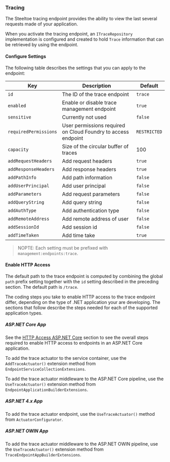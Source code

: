 ### Tracing

The Steeltoe tracing endpoint provides the ability to view the last several requests made of your application.

When you activate the tracing endpoint, an `ITraceRepository` implementation is configured and created to hold `Trace` information that can be retrieved by using the endpoint.

#### Configure Settings

The following table describes the settings that you can apply to the endpoint:

|Key|Description|Default|
|---|---|---|
|`id`|The ID of the trace endpoint|`trace`|
|`enabled`|Enable or disable trace management endpoint|`true`|
|`sensitive`|Currently not used|`false`|
|`requiredPermissions`|User permissions required on Cloud Foundry to access endpoint|`RESTRICTED`|
|`capacity`|Size of the circular buffer of traces|100|
|`addRequestHeaders`|Add request headers|`true`|
|`addResponseHeaders`|Add response headers|`true`|
|`addPathInfo`|Add path information|`false`|
|`addUserPrincipal`|Add user principal|`false`|
|`addParameters`|Add request parameters|`false`|
|`addQueryString`|Add query string|`false`|
|`addAuthType`|Add authentication type|`false`|
|`addRemoteAddress`|Add remote address of user|`false`|
|`addSessionId`|Add session id|`false`|
|`addTimeTaken`|Add time take|`true`|

>NOPTE: Each setting must be prefixed with `management:endpoints:trace`.

#### Enable HTTP Access

The default path to the trace endpoint is computed by combining the global `path` prefix setting together with the `id` setting described in the preceding section. The default path is `/trace`.

The coding steps you take to enable HTTP access to the trace endpoint differ, depending on the type of .NET application your are developing. The sections that follow describe the steps needed for each of the supported application types.

##### ASP.NET Core App

See the [HTTP Access ASP.NET Core](#http-access-asp-net-core) section to see the overall steps required to enable HTTP access to endpoints in an ASP.NET Core application.

To add the trace actuator to the service container, use the `AddTraceActuator()` extension method from `EndpointServiceCollectionExtensions`.

To add the trace actuator middleware to the ASP.NET Core pipeline, use the `UseTraceActuator()` extension method from `EndpointApplicationBuilderExtensions`.

##### ASP.NET 4.x App

To add the trace actuator endpoint, use the `UseTraceActuator()` method from `ActuatorConfigurator`.

##### ASP.NET OWIN App

To add the trace actuator middleware to the ASP.NET OWIN pipeline, use the `UseTraceActuator()` extension method from `TraceEndpointAppBuilderExtensions`.
